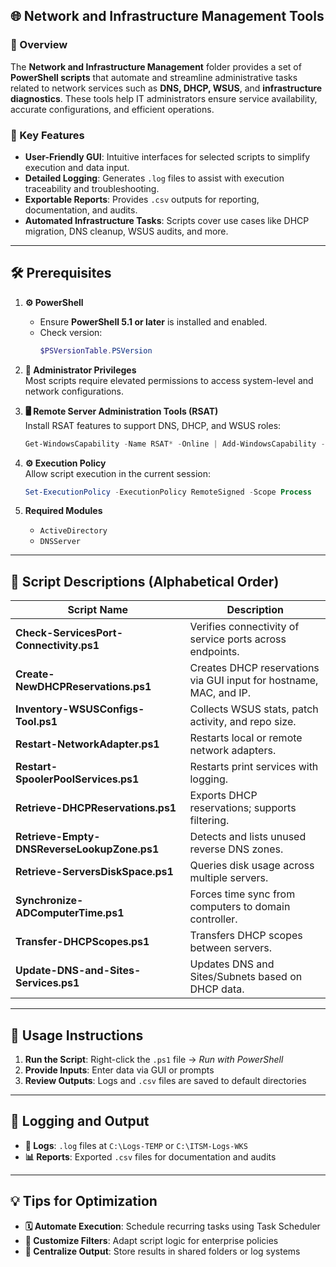 ## 🌐 Network and Infrastructure Management Tools

### 📝 Overview

The **Network and Infrastructure Management** folder provides a set of **PowerShell scripts** that automate and streamline administrative tasks related to network services such as **DNS, DHCP, WSUS**, and **infrastructure diagnostics**. These tools help IT administrators ensure service availability, accurate configurations, and efficient operations.

### 🔑 Key Features

- **User-Friendly GUI**: Intuitive interfaces for selected scripts to simplify execution and data input.  
- **Detailed Logging**: Generates `.log` files to assist with execution traceability and troubleshooting.  
- **Exportable Reports**: Provides `.csv` outputs for reporting, documentation, and audits.  
- **Automated Infrastructure Tasks**: Scripts cover use cases like DHCP migration, DNS cleanup, WSUS audits, and more.

---

## 🛠️ Prerequisites

1. **⚙️ PowerShell**
   - Ensure **PowerShell 5.1 or later** is installed and enabled.
   - Check version:
     ```powershell
     $PSVersionTable.PSVersion
     ```
2. **🔑 Administrator Privileges**  
   Most scripts require elevated permissions to access system-level and network configurations.

3. **🖥️ Remote Server Administration Tools (RSAT)**  
   Install RSAT features to support DNS, DHCP, and WSUS roles:
   ```powershell
   Get-WindowsCapability -Name RSAT* -Online | Add-WindowsCapability -Online
   ```

4. **⚙️ Execution Policy**  
   Allow script execution in the current session:
   ```powershell
   Set-ExecutionPolicy -ExecutionPolicy RemoteSigned -Scope Process
   ```

5. **Required Modules**
   - `ActiveDirectory`
   - `DNSServer`

---

## 📄 Script Descriptions (Alphabetical Order)

| **Script Name**                            | **Description**                                                                 |
|-------------------------------------------|-----------------------------------------------------------------------------|
| **Check-ServicesPort-Connectivity.ps1**   | Verifies connectivity of service ports across endpoints.                   |
| **Create-NewDHCPReservations.ps1**        | Creates DHCP reservations via GUI input for hostname, MAC, and IP.         |
| **Inventory-WSUSConfigs-Tool.ps1**        | Collects WSUS stats, patch activity, and repo size.                        |
| **Restart-NetworkAdapter.ps1**            | Restarts local or remote network adapters.                                 |
| **Restart-SpoolerPoolServices.ps1**       | Restarts print services with logging.                                      |
| **Retrieve-DHCPReservations.ps1**         | Exports DHCP reservations; supports filtering.                             |
| **Retrieve-Empty-DNSReverseLookupZone.ps1**| Detects and lists unused reverse DNS zones.                                |
| **Retrieve-ServersDiskSpace.ps1**         | Queries disk usage across multiple servers.                                |
| **Synchronize-ADComputerTime.ps1**        | Forces time sync from computers to domain controller.                      |
| **Transfer-DHCPScopes.ps1**               | Transfers DHCP scopes between servers.                                     |
| **Update-DNS-and-Sites-Services.ps1**     | Updates DNS and Sites/Subnets based on DHCP data.                          |

---

## 🚀 Usage Instructions

1. **Run the Script**: Right-click the `.ps1` file → _Run with PowerShell_  
2. **Provide Inputs**: Enter data via GUI or prompts  
3. **Review Outputs**: Logs and `.csv` files are saved to default directories

---

## 📝 Logging and Output

- **📄 Logs**: `.log` files at `C:\Logs-TEMP` or `C:\ITSM-Logs-WKS`  
- **📊 Reports**: Exported `.csv` files for documentation and audits

---

## 💡 Tips for Optimization

- **🗓️ Automate Execution**: Schedule recurring tasks using Task Scheduler  
- **🧠 Customize Filters**: Adapt script logic for enterprise policies  
- **📁 Centralize Output**: Store results in shared folders or log systems
